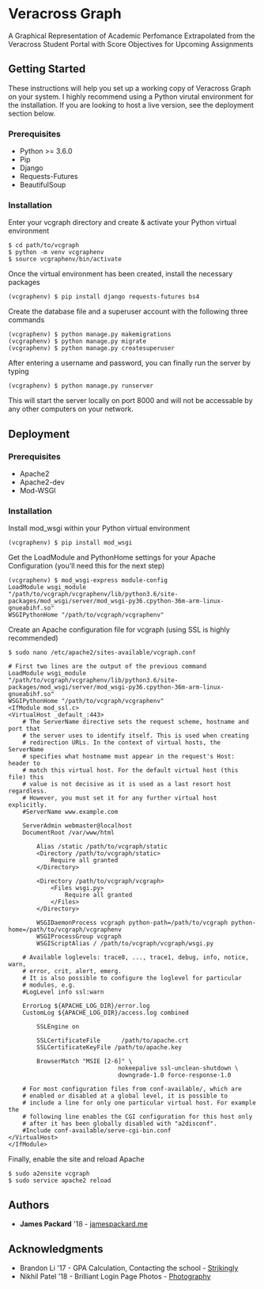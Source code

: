 # Veracross Graph
A Graphical Representation of Academic Perfomance Extrapolated from the Veracross Student Portal with Score Objectives for Upcoming Assignments

## Getting Started
These instructions will help you set up a working copy of Veracross Graph on your system. I highly recommend using a Python virutal environment for the installation. If you are looking to host a live version, see the deployment section below.

### Prerequisites
* Python >= 3.6.0
* Pip
* Django
* Requests-Futures
* BeautifulSoup

### Installation
Enter your vcgraph directory and create & activate your Python virtual environment
```
$ cd path/to/vcgraph
$ python -m venv vcgraphenv
$ source vcgraphenv/bin/activate
```
Once the virtual environment has been created, install the necessary packages
```
(vcgraphenv) $ pip install django requests-futures bs4
```
Create the database file and a superuser account with the following three commands
```
(vcgraphenv) $ python manage.py makemigrations
(vcgraphenv) $ python manage.py migrate
(vcgraphenv) $ python manage.py createsuperuser
```
After entering a username and password, you can finally run the server by typing
```
(vcgraphenv) $ python manage.py runserver
```
This will start the server locally on port 8000 and will not be accessable by any other computers on your network.
## Deployment

### Prerequisites
* Apache2
* Apache2-dev
* Mod-WSGI

### Installation
Install mod_wsgi within your Python virtual environment
```
(vcgraphenv) $ pip install mod_wsgi
```
Get the LoadModule and PythonHome settings for your Apache Configuration (you'll need this for the next step)
```
(vcgraphenv) $ mod_wsgi-express module-config
LoadModule wsgi_module "/path/to/vcgraph/vcgraphenv/lib/python3.6/site-packages/mod_wsgi/server/mod_wsgi-py36.cpython-36m-arm-linux-gnueabihf.so"
WSGIPythonHome "/path/to/vcgraph/vcgraphenv"
```
Create an Apache configuration file for vcgraph (using SSL is highly recommended)
```
$ sudo nano /etc/apache2/sites-available/vcgraph.conf
```
```
# First two lines are the output of the previous command
LoadModule wsgi_module "/path/to/vcgraph/vcgraphenv/lib/python3.6/site-packages/mod_wsgi/server/mod_wsgi-py36.cpython-36m-arm-linux-gnueabihf.so"
WSGIPythonHome "/path/to/vcgraph/vcgraphenv"
<IfModule mod_ssl.c>
<VirtualHost _default_:443>
	# The ServerName directive sets the request scheme, hostname and port that
	# the server uses to identify itself. This is used when creating
	# redirection URLs. In the context of virtual hosts, the ServerName
	# specifies what hostname must appear in the request's Host: header to
	# match this virtual host. For the default virtual host (this file) this
	# value is not decisive as it is used as a last resort host regardless.
	# However, you must set it for any further virtual host explicitly.
	#ServerName www.example.com

	ServerAdmin webmaster@localhost
	DocumentRoot /var/www/html

        Alias /static /path/to/vcgraph/static
        <Directory /path/to/vcgraph/static>
            Require all granted
        </Directory>

        <Directory /path/to/vcgraph/vcgraph>
            <Files wsgi.py>
                Require all granted
            </Files>
        </Directory>

        WSGIDaemonProcess vcgraph python-path=/path/to/vcgraph python-home=/path/to/vcgraph/vcgraphenv
        WSGIProcessGroup vcgraph
        WSGIScriptAlias / /path/to/vcgraph/vcgraph/wsgi.py

	# Available loglevels: trace8, ..., trace1, debug, info, notice, warn,
	# error, crit, alert, emerg.
	# It is also possible to configure the loglevel for particular
	# modules, e.g.
	#LogLevel info ssl:warn

	ErrorLog ${APACHE_LOG_DIR}/error.log
	CustomLog ${APACHE_LOG_DIR}/access.log combined

        SSLEngine on
        
        SSLCertificateFile      /path/to/apache.crt
        SSLCertificateKeyFile /path/to/apache.key

        BrowserMatch "MSIE [2-6]" \
                               nokeepalive ssl-unclean-shutdown \
                               downgrade-1.0 force-response-1.0

	# For most configuration files from conf-available/, which are
	# enabled or disabled at a global level, it is possible to
	# include a line for only one particular virtual host. For example the
	# following line enables the CGI configuration for this host only
	# after it has been globally disabled with "a2disconf".
	#Include conf-available/serve-cgi-bin.conf
</VirtualHost>
</IfModule>
```
Finally, enable the site and reload Apache
```
$ sudo a2ensite vcgraph
$ sudo service apache2 reload
```
## Authors
* __James Packard__ '18 - [jamespackard.me](https://jamespackard.me)

## Acknowledgments
* Brandon Li '17 - GPA Calculation, Contacting the school - [Strikingly](http://brandonli.strikingly.com)
* Nikhil Patel '18 - Brilliant Login Page Photos - [Photography](https://npatelphotography.myportfolio.com)
